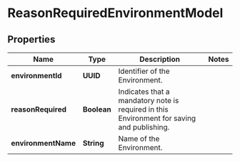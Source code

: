 

# ReasonRequiredEnvironmentModel


## Properties

| Name | Type | Description | Notes |
|------------ | ------------- | ------------- | -------------|
|**environmentId** | **UUID** | Identifier of the Environment. |  |
|**reasonRequired** | **Boolean** | Indicates that a mandatory note is required in this Environment for saving and publishing. |  |
|**environmentName** | **String** | Name of the Environment. |  |



